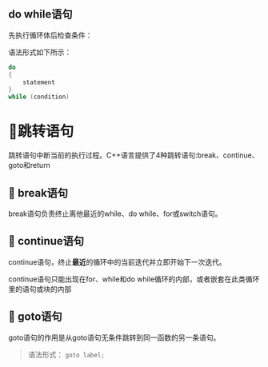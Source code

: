 ## do while语句
先执行循环体后检查条件：

语法形式如下所示：
```C++
do
{
    statement
}
while (condition)
```

# :christmas_tree:跳转语句
跳转语句中断当前的执行过程。C++语言提供了4种跳转语句:break、continue、goto和return
## :jack_o_lantern: break语句

break语句负责终止离他最近的while、do while、for或switch语句。

## :jack_o_lantern: continue语句
continue语句，终止**最近**的循环中的当前迭代并立即开始下一次迭代。

continue语句只能出现在for、while和do while循环的内部，或者嵌套在此类循环里的语句或块的内部

## :jack_o_lantern: goto语句

goto语句的作用是从goto语句无条件跳转到同一函数的另一条语句。

>语法形式：
`goto label;`